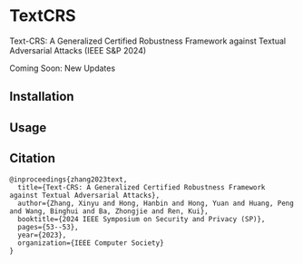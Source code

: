 # TextCRS
Text-CRS: A Generalized Certified Robustness Framework against Textual Adversarial Attacks (IEEE S&amp;P 2024)

Coming Soon: New Updates

## Installation

## Usage

## Citation

```
@inproceedings{zhang2023text,
  title={Text-CRS: A Generalized Certified Robustness Framework against Textual Adversarial Attacks},
  author={Zhang, Xinyu and Hong, Hanbin and Hong, Yuan and Huang, Peng and Wang, Binghui and Ba, Zhongjie and Ren, Kui},
  booktitle={2024 IEEE Symposium on Security and Privacy (SP)},
  pages={53--53},
  year={2023},
  organization={IEEE Computer Society}
}
```

<!-- The adversarial attacks (./textattacknew) are adapted from the "TextAttack" project (GitHub: https://github.com/QData/TextAttack/) -->
